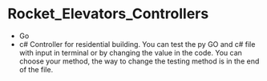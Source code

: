 # Rocket_Elevators_Controllers

 
 - Go
 - c#
 Controller for residential building. You can test the py GO and c# file with input in terminal or by changing the value in the code. You can choose your method, the way to change the testing method is in the end of the file. 




